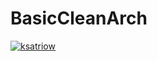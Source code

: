 # BasicCleanArch
[![ksatriow](https://circleci.com/gh/ksatriow/BasicCleanArch.svg?style=svg)](https://circleci.com/gh/ksatriow/BasicCleanArch)

